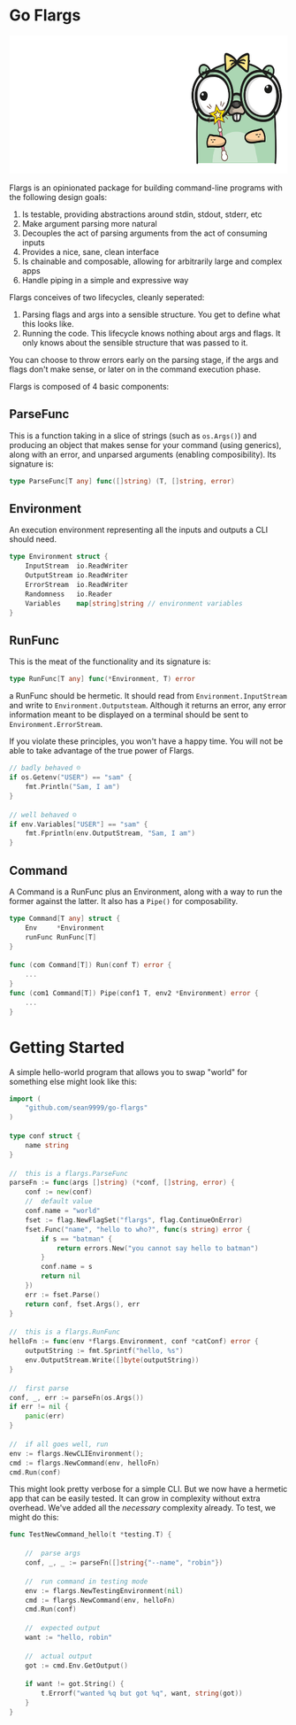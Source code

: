 # Go Flargs

<img src="go-flargs-gopher-again.png" alt="go flargs" title="go flargs" height="250" />

Flargs is an opinionated package for building command-line programs with the following design goals:

1. Is testable, providing abstractions around stdin, stdout, stderr, etc
2. Make argument parsing more natural
3. Decouples the act of parsing arguments from the act of consuming inputs
4. Provides a nice, sane, clean interface
5. Is chainable and composable, allowing for arbitrarily large and complex apps
6. Handle piping in a simple and expressive way

Flargs conceives of two lifecycles, cleanly seperated:

1. Parsing flags and args into a sensible structure. You get to define what this looks like.
2. Running the code. This lifecycle knows nothing about args and flags. It only knows about the sensible structure that was passed to it.

You can choose to throw errors early on the parsing stage, if the args and flags don't make sense, or later on in the command execution phase. 

Flargs is composed of 4 basic components:

## ParseFunc

This is a function taking in a slice of strings (such as `os.Args()`) and producing an object that makes sense for your command (using generics), along with an error, and unparsed arguments (enabling composibility). Its signature is:

```go
type ParseFunc[T any] func([]string) (T, []string, error)
```

## Environment

An execution environment representing all the inputs and outputs a CLI should need.

```go
type Environment struct {
	InputStream  io.ReadWriter
	OutputStream io.ReadWriter
	ErrorStream  io.ReadWriter
    Randomness   io.Reader
	Variables    map[string]string // environment variables
}
```

## RunFunc

This is the meat of the functionality and its signature is:

```go
type RunFunc[T any] func(*Environment, T) error
```

a RunFunc should be hermetic. It should read from `Environment.InputStream` and write to `Environment.Outputsteam`. Although it returns an error, any error information meant to be displayed on a terminal should be sent to `Environment.ErrorStream`.

If you violate these principles, you won't have a happy time. You will not be able to take advantage of the true power of Flargs.

```go
// badly behaved ☹
if os.Getenv("USER") == "sam" {
	fmt.Println("Sam, I am")
}

// well behaved ☺
if env.Variables["USER"] == "sam" {
	fmt.Fprintln(env.OutputStream, "Sam, I am")
}
```

## Command

A Command is a RunFunc plus an Environment, along with a way to run the former against the latter. It also has a `Pipe()` for composability.

```go
type Command[T any] struct {
	Env     *Environment
	runFunc RunFunc[T]
}

func (com Command[T]) Run(conf T) error {
	...
}
func (com1 Command[T]) Pipe(conf1 T, env2 *Environment) error {
	...
}
```

# Getting Started

A simple hello-world program that allows you to swap "world" for something else might look like this:

```go
import (
    "github.com/sean9999/go-flargs"
)

type conf struct {
    name string
}

//  this is a flargs.ParseFunc
parseFn := func(args []string) (*conf, []string, error) {
    conf := new(conf)
    //  default value
    conf.name = "world"
    fset := flag.NewFlagSet("flargs", flag.ContinueOnError)
    fset.Func("name", "hello to who?", func(s string) error {
        if s == "batman" {
            return errors.New("you cannot say hello to batman")
        }
		conf.name = s
		return nil
	})
    err := fset.Parse()
    return conf, fset.Args(), err
}

//  this is a flargs.RunFunc
helloFn := func(env *flargs.Environment, conf *catConf) error {
    outputString := fmt.Sprintf("hello, %s")
    env.OutputStream.Write([]byte(outputString))
}

//  first parse
conf, _, err := parseFn(os.Args())
if err != nil {
    panic(err)
}

//  if all goes well, run
env := flargs.NewCLIEnvironment();
cmd := flargs.NewCommand(env, helloFn)
cmd.Run(conf)
```

This might look pretty verbose for a simple CLI. But we now have a hermetic app that can be easily tested. It can grow in complexity without extra overhead. We've added all the _necessary_ complexity already. To test, we might do this:

```go
func TestNewCommand_hello(t *testing.T) {

    //  parse args
	conf, _, _ := parseFn([]string{"--name", "robin"})

    //  run command in testing mode
	env := flargs.NewTestingEnvironment(nil)
	cmd := flargs.NewCommand(env, helloFn)
	cmd.Run(conf)

    //  expected output
    want := "hello, robin"

    //  actual output
	got := cmd.Env.GetOutput()

    if want != got.String() {
        t.Errorf("wanted %q but got %q", want, string(got))
    }
}
```
